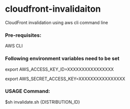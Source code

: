 # cloudfront-invalidaiton
CloudFront invalidation using aws cli command line

### Pre-requisites: 
  AWS CLI

### Following environment variables need to be set
 
 export AWS_ACCESS_KEY_ID=XXXXXXXXXXXXXXXX
 
 export AWS_SECRET_ACCESS_KEY=XXXXXXXXXXXXXXXX


### USAGE Command:

$sh invalidate.sh {DISTRIBUTION_ID}
